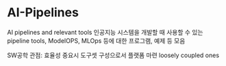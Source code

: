 # AI-Pipelines
AI pipelines and relevant tools
인공지능 시스템을 개발할 때 사용할 수 있는 pipeline tools, ModelOPS, MLOps 등에 대한 프로그램, 예제 등 모음

SW공학 관점: 효율성 중요시 도구셋 구성으로서 플랫폼 마련
loosely coupled ones
